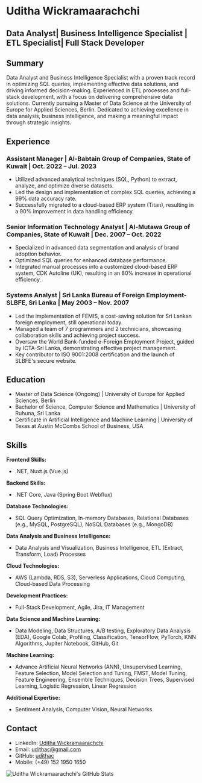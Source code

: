# Uditha Wickramaarachchi 

## Data Analyst| Business Intelligence Specialist | ETL Specialist| Full Stack Developer

## Summary

Data Analyst and Business Intelligence Specialist with a proven track record in optimizing SQL queries, implementing effective data solutions, and driving informed decision-making. Experienced in ETL processes and full-stack development, with a focus on delivering comprehensive data solutions. Currently pursuing a Master of Data Science at the University of Europe for Applied Sciences, Berlin. Dedicated to achieving excellence in data analysis, business intelligence, and making a meaningful impact through strategic insights.

## Experience

### Assistant Manager | Al-Babtain Group of Companies, State of Kuwait | Oct. 2022 – Jul. 2023

- Utilized advanced analytical techniques (SQL, Python) to extract, analyze, and optimize diverse datasets.
- Led the design and implementation of complex SQL queries, achieving a 99% data accuracy rate.
- Successfully migrated to a cloud-based ERP system (Titan), resulting in a 90% improvement in data handling efficiency.

### Senior Information Technology Analyst | Al-Mutawa Group of Companies, State of Kuwait | Dec. 2007 – Oct. 2022

- Specialized in advanced data segmentation and analysis of brand adoption behavior.
- Optimized SQL queries for enhanced database performance.
- Integrated manual processes into a customized cloud-based ERP system, CDK Autoline (UK), resulting in an 80% increase in operational efficiency.

### Systems Analyst | Sri Lanka Bureau of Foreign Employment-SLBFE, Sri Lanka | May 2003 – Nov. 2007

- Led the implementation of FEMIS, a cost-saving solution for Sri Lankan foreign employment, still operational today.
- Managed a team of 7 programmers and 2 technicians, showcasing collaboration skills and achieving project success.
- Oversaw the World Bank-funded e-Foreign Employment Project, guided by ICTA-Sri Lanka, demonstrating effective project management.
- Key contributor to ISO 9001:2008 certification and the launch of SLBFE's secure website.

## Education

- Master of Data Science (Ongoing) | University of Europe for Applied Sciences, Berlin
- Bachelor of Science, Computer Science and Mathematics | University of Ruhuna, Sri Lanka
- Certificate in Artificial Intelligence and Machine Learning | University of Texas at Austin McCombs School of Business, USA

## Skills

**Frontend Skills:**
- .NET, Nuxt.js (Vue.js)

**Backend Skills:**
- .NET Core, Java (Spring Boot Webflux)

**Database Technologies:**
- SQL Query Optimization, In-memory Databases, Relational Databases (e.g., MySQL, PostgreSQL), NoSQL Databases (e.g., MongoDB)

**Data Analysis and Business Intelligence:**
- Data Analysis and Visualization, Business Intelligence, ETL (Extract, Transform, Load) Processes

**Cloud Technologies:**
- AWS (Lambda, RDS, S3), Serverless Applications, Cloud Computing, Cloud-based Data Processing

**Development Practices:**
- Full-Stack Development, Agile, Jira, IT Management

**Data Science and Machine Learning:**
- Data Modeling, Data Structures, A/B testing, Exploratory Data Analysis (EDA), Google Colab, Profiling, Classification, TensorFlow, PyTorch, KNN Algorithms, Jupiter Notebook, GitHub, Git

**Machine Learning:**
- Advance Artificial Neural Networks (ANN), Unsupervised Learning, Feature Selection, Model Selection and Tuning, FMST, Model Tuning, Feature Engineering, Ensemble Techniques, Decision Trees, Supervised Learning, Logistic Regression, Linear Regression

**Additional Expertise:**
- Sentiment Analysis, Computer Vision, Neural Networks


## Contact

- LinkedIn: [Uditha Wickramaarachchi](https://www.linkedin.com/in/udithac/)
- Email: udithac@gmail.com
- GitHub: [udithac](https://github.com/udithac)
- Mobile: (+49) 152 1950 1650
  
![Uditha Wickramaarachchi's GitHub Stats](https://github-readme-stats.vercel.app/api?username=udithac&show_icons=true)
